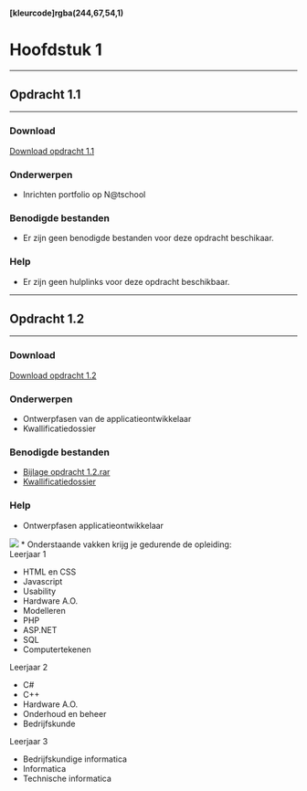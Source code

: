 #### [kleurcode]rgba(244,67,54,1)

# Hoofdstuk 1

---
## Opdracht 1.1
---

### Download
<a href="https://elo.kw1c.nl/CMS/Studie/811%20ICT-Academie/811%20VakkenInhoud/%5BB.33%20Usa%5D%20Usability/25187%20%C2%A0%20Applicatie-%20en%20mediaontwikkelaar/Productie/02.%20Opdrachten/Hoofdstuk%201/Opdracht%201.1.pdf" target="_blank">Download opdracht 1.1</a>

### Onderwerpen
*   Inrichten portfolio op N@tschool

### Benodigde bestanden
*   Er zijn geen benodigde bestanden voor deze opdracht beschikaar.

### Help
*   Er zijn geen hulplinks voor deze opdracht beschikbaar.

---
## Opdracht 1.2
---

### Download
<a href="https://elo.kw1c.nl/CMS/Studie/811%20ICT-Academie/811%20VakkenInhoud/%5BB.33%20Usa%5D%20Usability/25187%20%C2%A0%20Applicatie-%20en%20mediaontwikkelaar/Productie/02.%20Opdrachten/Hoofdstuk%201/Opdracht%201.2.pdf" target="_blank">Download opdracht 1.2</a>

### Onderwerpen
*   Ontwerpfasen van de applicatieontwikkelaar
*	Kwallificatiedossier

### Benodigde bestanden
*   <a href="https://elo.kw1c.nl/CMS/Studie/811%20ICT-Academie/811%20VakkenInhoud/%5BB.33%20Usa%5D%20Usability/25187%20%C2%A0%20Applicatie-%20en%20mediaontwikkelaar/Productie/02.%20Opdrachten/Hoofdstuk%201/Resources/Bijlage%20opdracht%201.2.rar" target="_blank">Bijlage opdracht 1.2.rar</a>
*   <a href="https://elo.kw1c.nl/CMS/Studie/811%20ICT-Academie/811%20VakkenInhoud/%5BB.33%20USA%5D%20Usability/25187%20%C2%A0%20Applicatie-%20en%20mediaontwikkelaar/Productie/02.%20Opdrachten/Hoofdstuk%201/Resources/KD_25187_Applicatie-_en_mediaontwikkelaar.pdf" target="_blank">Kwallificatiedossier</a>

### Help
*	Ontwerpfasen applicatieontwikkelaar
<img src="https://elo.kw1c.nl/CMS/Studie/811%20ICT-Academie/811%20VakkenInhoud/%5BB.33%20USA%5D%20Usability/25187%20%C2%A0%20Applicatie-%20en%20mediaontwikkelaar/Productie/02.%20Opdrachten/Hoofdstuk%201/Resources/Ontwerpcyclus.jpg">
*   Onderstaande vakken krijg je gedurende de opleiding:<br>
Leerjaar 1
<ul>
	<li>HTML en CSS</li>
	<li>Javascript</li>
	<li>Usability</li>
	<li>Hardware A.O.</li>
	<li>Modelleren</li>
	<li>PHP</li>
	<li>ASP.NET</li>
	<li>SQL</li>
	<li>Computertekenen</li>
</ul>
Leerjaar 2
<ul>
	<li>C#</li>
	<li>C++</li>
	<li>Hardware A.O.</li>
	<li>Onderhoud en beheer</li>
	<li>Bedrijfskunde</li>
</ul>
Leerjaar 3
<ul>
	<li>Bedrijfskundige informatica</li>
	<li>Informatica</li>
	<li>Technische informatica</li>
</ul>
